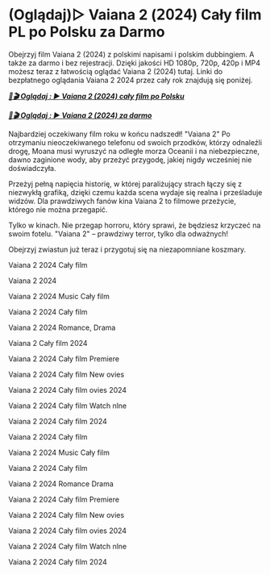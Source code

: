 # (Oglądaj)▷ Vaiana 2 (𝟤𝟢𝟤𝟦) Cały film PL po Polsku za Darmo


Obejrzyj film Vaiana 2 (2024) z polskimi napisami i polskim dubbingiem. A także za darmo i bez rejestracji. Dzięki jakości HD 1080p, 720p, 420p i MP4 możesz teraz z łatwością oglądać Vaiana 2 (2024) tutaj. Linki do bezpłatnego oglądania Vaiana 2 2024 przez cały rok znajdują się poniżej.


<p><b><I><a href="http://r-movies.com/pl/movie/1241982/moana-2-codepl"noopener">📀🎬 Oglądaj : ▶️ Vaiana 2 (2024) cały film po Polsku</a></I></b></p>

<p><b><I><a href="http://r-movies.com/pl/movie/1241982/moana-2-codepl" rel="noopener">📀🎬 Oglądaj : ▶️ Vaiana 2 (2024) za darmo</a></I></b></p>


Najbardziej oczekiwany film roku w końcu nadszedł! "Vaiana 2" Po otrzymaniu nieoczekiwanego telefonu od swoich przodków, którzy odnaleźli drogę, Moana musi wyruszyć na odległe morza Oceanii i na niebezpieczne, dawno zaginione wody, aby przeżyć przygodę, jakiej nigdy wcześniej nie doświadczyła.

Przeżyj pełną napięcia historię, w której paraliżujący strach łączy się z niezwykłą grafiką, dzięki czemu każda scena wydaje się realna i prześladuje widzów. Dla prawdziwych fanów kina Vaiana 2 to filmowe przeżycie, którego nie można przegapić.

Tylko w kinach. Nie przegap horroru, który sprawi, że będziesz krzyczeć na swoim fotelu. "Vaiana 2" – prawdziwy terror, tylko dla odważnych!

Obejrzyj zwiastun już teraz i przygotuj się na niezapomniane koszmary.

Vaiana 2 2024 Cały film

Vaiana 2 2024

Vaiana 2 2024 Music Cały film

Vaiana 2 2024 Cały film

Vaiana 2 2024 Romance, Drama

Vaiana 2 Cały film 2024

Vaiana 2 2024 Cały film Premiere

Vaiana 2 2024 Cały film New ovies

Vaiana 2 2024 Cały film ovies 2024

Vaiana 2 2024 Cały film Watch nlne

Vaiana 2 2024 Cały film 2024

Vaiana 2 2024 Cały film

Vaiana 2 2024 Music Cały film

Vaiana 2 2024 Cały film

Vaiana 2 2024 Romance Drama

Vaiana 2 2024 Cały film Premiere

Vaiana 2 2024 Cały film New ovies

Vaiana 2 2024 Cały film ovies 2024

Vaiana 2 2024 Cały film Watch nlne

Vaiana 2 2024 Cały film 2024

